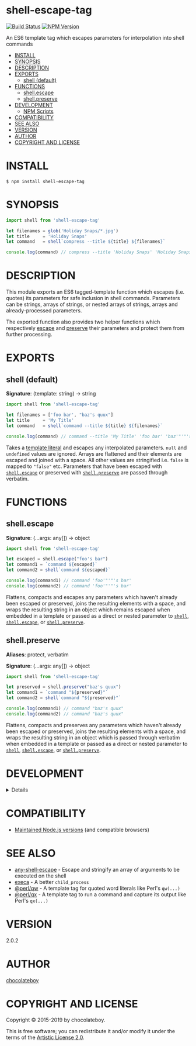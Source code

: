 # shell-escape-tag

[![Build Status](https://secure.travis-ci.org/chocolateboy/shell-escape-tag.svg)](https://travis-ci.org/chocolateboy/shell-escape-tag)
[![NPM Version](https://img.shields.io/npm/v/shell-escape-tag.svg)](https://www.npmjs.org/package/shell-escape-tag)

An ES6 template tag which escapes parameters for interpolation into shell commands

<!-- toc -->

- [INSTALL](#install)
- [SYNOPSIS](#synopsis)
- [DESCRIPTION](#description)
- [EXPORTS](#exports)
  - [shell (default)](#shell-default)
- [FUNCTIONS](#functions)
  - [shell.escape](#shellescape)
  - [shell.preserve](#shellpreserve)
- [DEVELOPMENT](#development)
  - [NPM Scripts](#npm-scripts)
- [COMPATIBILITY](#compatibility)
- [SEE ALSO](#see-also)
- [VERSION](#version)
- [AUTHOR](#author)
- [COPYRIGHT AND LICENSE](#copyright-and-license)

<!-- tocstop -->

# INSTALL

    $ npm install shell-escape-tag

# SYNOPSIS

```javascript
import shell from 'shell-escape-tag'

let filenames = glob('Holiday Snaps/*.jpg')
let title     = 'Holiday Snaps'
let command   = shell`compress --title ${title} ${filenames}`

console.log(command) // compress --title 'Holiday Snaps' 'Holiday Snaps/Pic 1.jpg' 'Holiday Snaps/Pic 2.jpg'
```

# DESCRIPTION

This module exports an ES6 tagged-template function which escapes (i.e. quotes)
its parameters for safe inclusion in shell commands. Parameters can be strings,
arrays of strings, or nested arrays of strings, arrays and already-processed
parameters.

The exported function also provides two helper functions which respectively
[escape](#shellescape) and [preserve](#shellpreserve) their parameters and protect them
from further processing.

# EXPORTS

## shell (default)

**Signature**: (template: string) → string

```javascript
import shell from 'shell-escape-tag'

let filenames = ['foo bar', "baz's quux"]
let title     = 'My Title'
let command   = shell`command --title ${title} ${filenames}`

console.log(command) // command --title 'My Title' 'foo bar' 'baz'"'"'s quux'
```

Takes a [template literal](https://developer.mozilla.org/en-US/docs/Web/JavaScript/Reference/Template_literals)
and escapes any interpolated parameters. `null` and `undefined` values are
ignored. Arrays are flattened and their elements are escaped and joined with a
space. All other values are stringified i.e. `false` is mapped to `"false"`
etc. Parameters that have been escaped with [`shell.escape`](#shellescape) or
preserved with [`shell.preserve`](#shellpreserve) are passed through verbatim.

# FUNCTIONS

## shell.escape

**Signature**: (...args: any[]) → object

```javascript
import shell from 'shell-escape-tag'

let escaped = shell.escape("foo's bar")
let command1 = `command ${escaped}`
let command2 = shell`command ${escaped}`

console.log(command1) // command 'foo'"'"'s bar'
console.log(command2) // command 'foo'"'"'s bar'
```

Flattens, compacts and escapes any parameters which haven't already been
escaped or preserved, joins the resulting elements with a space, and wraps the
resulting string in an object which remains escaped when embedded in a template
or passed as a direct or nested parameter to [`shell`](#shell-default),
[`shell.escape`](#shellescape), or [`shell.preserve`](#shellpreserve).

## shell.preserve

**Aliases**: protect, verbatim

**Signature**: (...args: any[]) → object

```javascript
import shell from 'shell-escape-tag'

let preserved = shell.preserve("baz's quux")
let command1 = `command "${preserved}"`
let command2 = shell`command "${preserved}"`

console.log(command1) // command "baz's quux"
console.log(command2) // command "baz's quux"
```

Flattens, compacts and preserves any parameters which haven't already been
escaped or preserved, joins the resulting elements with a space, and wraps the
resulting string in an object which is passed through verbatim when embedded in
a template or passed as a direct or nested parameter to
[`shell`](#shell-default), [`shell.escape`](#shellescape), or
[`shell.preserve`](#shellpreserve).

# DEVELOPMENT

<details>

## NPM Scripts

The following NPM scripts are available:

- build - compile the code and save it to the `dist` directory
- clean - remove the `dist` directory and other build artifacts
- rebuild - clean the build artifacts and recompile the code
- test - clean and rebuild and run the test suite
- test:run - run the test suite

</details>

# COMPATIBILITY

- [Maintained Node.js versions](https://github.com/nodejs/Release#readme) (and compatible browsers)

# SEE ALSO

- [any-shell-escape](https://www.npmjs.com/package/any-shell-escape) - Escape and stringify an array of arguments to be executed on the shell
- [execa](https://www.npmjs.com/package/execa) - A better `child_process`
- [@perl/qw](https://www.npmjs.com/package/@perl/qw) - A template tag for quoted word literals like Perl's `qw(...)`
- [@perl/qx](https://www.npmjs.com/package/@perl/qx) - A template tag to run a command and capture its output like Perl's `qx(...)`

# VERSION

2.0.2

# AUTHOR

[chocolateboy](mailto:chocolate@cpan.org)

# COPYRIGHT AND LICENSE

Copyright © 2015-2019 by chocolateboy.

This is free software; you can redistribute it and/or modify it under the terms
of the [Artistic License 2.0](http://www.opensource.org/licenses/artistic-license-2.0.php).
